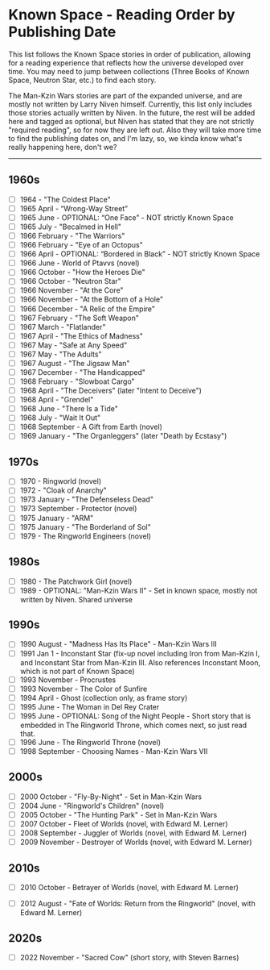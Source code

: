 # Known Space - Reading Order by Publishing Date

This list follows the Known Space stories in order of publication,
allowing for a reading experience that reflects how the universe developed over time.
You may need to jump between collections (Three Books of Known Space, Neutron Star, etc.)
to find each story.

The Man-Kzin Wars stories are part of the expanded universe, and are mostly not written
by Larry Niven himself. Currently, this list only includes those stories actually written
by Niven. In the future, the rest will be added here and tagged as optional, but Niven
has stated that they are not strictly "required reading", so for now they are left out.
Also they will take more time to find the publishing dates on, and I'm lazy, so, we kinda
know what's really happening here, don't we?

________________________________________________________

## 1960s

- [ ] 1964 - "The Coldest Place"
- [ ] 1965 April - “Wrong-Way Street”
- [ ] 1965 June - OPTIONAL: “One Face” - NOT strictly Known Space
- [ ] 1965 July - "Becalmed in Hell"
- [ ] 1966 February - "The Warriors"
- [ ] 1966 February - "Eye of an Octopus"
- [ ] 1966 April - OPTIONAL: “Bordered in Black” - NOT strictly Known Space
- [ ] 1966 June - World of Ptavvs (novel)
- [ ] 1966 October - "How the Heroes Die"
- [ ] 1966 October - "Neutron Star"
- [ ] 1966 November - "At the Core"
- [ ] 1966 November - "At the Bottom of a Hole"
- [ ] 1966 December - "A Relic of the Empire"
- [ ] 1967 February - "The Soft Weapon"
- [ ] 1967 March - "Flatlander"
- [ ] 1967 April - "The Ethics of Madness"
- [ ] 1967 May - "Safe at Any Speed"
- [ ] 1967 May - "The Adults"
- [ ] 1967 August - "The Jigsaw Man"
- [ ] 1967 December - "The Handicapped"
- [ ] 1968 February - "Slowboat Cargo"
- [ ] 1968 April - "The Deceivers" (later "Intent to Deceive")
- [ ] 1968 April - "Grendel"
- [ ] 1968 June - "There Is a Tide"
- [ ] 1968 July - "Wait It Out"
- [ ] 1968 September - A Gift from Earth (novel)
- [ ] 1969 January - "The Organleggers" (later "Death by Ecstasy")

## 1970s

- [ ] 1970 - Ringworld (novel)
- [ ] 1972 - "Cloak of Anarchy"
- [ ] 1973 January - "The Defenseless Dead"
- [ ] 1973 September - Protector (novel)
- [ ] 1975 January - "ARM"
- [ ] 1975 January - "The Borderland of Sol"
- [ ] 1979 - The Ringworld Engineers (novel)

## 1980s

- [ ] 1980 - The Patchwork Girl (novel)
- [ ] 1989 - OPTIONAL: "Man-Kzin Wars II" - Set in known space, mostly not written by Niven. Shared universe

## 1990s

- [ ] 1990 August - "Madness Has Its Place" - Man-Kzin Wars III
- [ ] 1991 Jan 1 - Inconstant Star (fix-up novel including Iron from Man-Kzin I, and Inconstant Star from Man-Kzin III. Also references Inconstant Moon, which is not part of Known Space)
- [ ] 1993 November - Procrustes
- [ ] 1993 November - The Color of Sunfire
- [ ] 1994 April - Ghost (collection only, as frame story)
- [ ] 1995 June - The Woman in Del Rey Crater
- [ ] 1995 June - OPTIONAL: Song of the Night People - Short story that is embedded in The Ringworld Throne, which comes next, so just read that.
- [ ] 1996 June - The Ringworld Throne (novel)
- [ ] 1998 September - Choosing Names - Man-Kzin Wars VII

## 2000s

- [ ] 2000 October - "Fly-By-Night" - Set in Man-Kzin Wars
- [ ] 2004 June - "Ringworld's Children" (novel)
- [ ] 2005 October - "The Hunting Park" - Set in Man-Kzin Wars
- [ ] 2007 October - Fleet of Worlds (novel, with Edward M. Lerner)
- [ ] 2008 September - Juggler of Worlds (novel, with Edward M. Lerner)
- [ ] 2009 November - Destroyer of Worlds (novel, with Edward M. Lerner)

## 2010s

- [ ] 2010 October - Betrayer of Worlds (novel, with Edward M. Lerner)

- [ ] 2012 August - "Fate of Worlds: Return from the Ringworld" (novel, with Edward M. Lerner)

## 2020s

- [ ] 2022 November - "Sacred Cow" (short story, with Steven Barnes)
